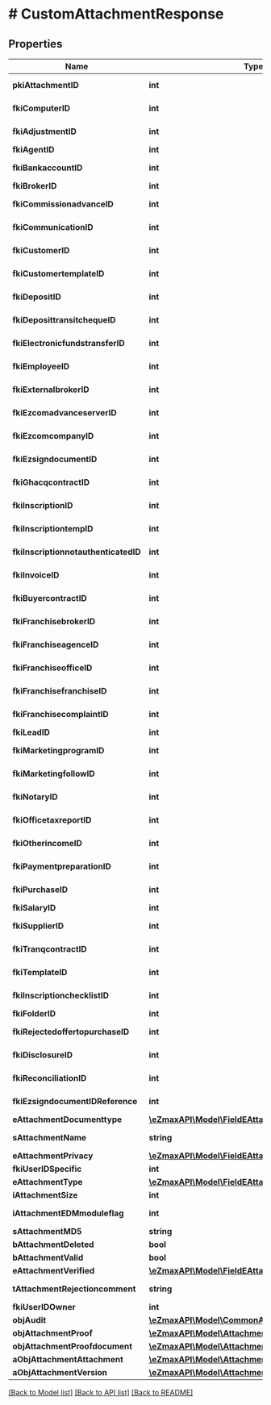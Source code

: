 # # CustomAttachmentResponse

## Properties

Name | Type | Description | Notes
------------ | ------------- | ------------- | -------------
**pkiAttachmentID** | **int** | The unique ID of the Attachment. |
**fkiComputerID** | **int** | The unique ID of the Computer | [optional]
**fkiAdjustmentID** | **int** | The unique ID of the Adjustment | [optional]
**fkiAgentID** | **int** | The unique ID of the Agent. | [optional]
**fkiBankaccountID** | **int** | The unique ID of the Bankaccount | [optional]
**fkiBrokerID** | **int** | The unique ID of the Broker. | [optional]
**fkiCommissionadvanceID** | **int** | The unique ID of the Commissionadvance | [optional]
**fkiCommunicationID** | **int** | The unique ID of the Communication. | [optional]
**fkiCustomerID** | **int** | The unique ID of the Customer. | [optional]
**fkiCustomertemplateID** | **int** | The unique ID of the Customertemplate | [optional]
**fkiDepositID** | **int** | The unique ID of the Deposit | [optional]
**fkiDeposittransitchequeID** | **int** | The unique ID of the Deposittransitcheque | [optional]
**fkiElectronicfundstransferID** | **int** | The unique ID of the Electronicfundstransfer | [optional]
**fkiEmployeeID** | **int** | The unique ID of the Employee. | [optional]
**fkiExternalbrokerID** | **int** | The unique ID of the Externalbroker. | [optional]
**fkiEzcomadvanceserverID** | **int** | The unique ID of the Ezcomadvanceserver | [optional]
**fkiEzcomcompanyID** | **int** | The unique ID of the Ezcomcompany | [optional]
**fkiEzsigndocumentID** | **int** | The unique ID of the Ezsigndocument | [optional]
**fkiGhacqcontractID** | **int** | The unique ID of the Ghacqcontract | [optional]
**fkiInscriptionID** | **int** | The unique ID of the Inscription. | [optional]
**fkiInscriptiontempID** | **int** | The unique ID of the Inscriptiontemp | [optional]
**fkiInscriptionnotauthenticatedID** | **int** | The unique ID of the Inscriptionnotauthenticated. | [optional]
**fkiInvoiceID** | **int** | The unique ID of the Invoice. | [optional]
**fkiBuyercontractID** | **int** | The unique ID of the Buyercontract | [optional]
**fkiFranchisebrokerID** | **int** | The unique ID of the Franchisebroker | [optional]
**fkiFranchiseagenceID** | **int** | The unique ID of the Franchiseagence | [optional]
**fkiFranchiseofficeID** | **int** | The unique ID of the Franchisereoffice | [optional]
**fkiFranchisefranchiseID** | **int** | The unique ID of the Franchisefranchise | [optional]
**fkiFranchisecomplaintID** | **int** | The unique ID of the Franchisecomplaint | [optional]
**fkiLeadID** | **int** | The unique ID of the Lead | [optional]
**fkiMarketingprogramID** | **int** | The unique ID of the Marketingprogram | [optional]
**fkiMarketingfollowID** | **int** | The unique ID of the Marketingfollow | [optional]
**fkiNotaryID** | **int** | The unique ID of the Notary. | [optional]
**fkiOfficetaxreportID** | **int** | The unique ID of the Officetaxreport | [optional]
**fkiOtherincomeID** | **int** | The unique ID of the Otherincome | [optional]
**fkiPaymentpreparationID** | **int** | The unique ID of the Paymentpreparation | [optional]
**fkiPurchaseID** | **int** | The unique ID of the Purchase | [optional]
**fkiSalaryID** | **int** | The unique ID of the Salary | [optional]
**fkiSupplierID** | **int** | The unique ID of the Supplier. | [optional]
**fkiTranqcontractID** | **int** | The unique ID of the Tranqcontract | [optional]
**fkiTemplateID** | **int** | The unique ID of the Template | [optional]
**fkiInscriptionchecklistID** | **int** | The unique ID of the Inscriptionchecklist | [optional]
**fkiFolderID** | **int** | The unique ID of the Folder | [optional]
**fkiRejectedoffertopurchaseID** | **int** | The unique ID of the Rejectedoffertopurchase | [optional]
**fkiDisclosureID** | **int** | The unique ID of the Disclosure | [optional]
**fkiReconciliationID** | **int** | The unique ID of the Reconciliation | [optional]
**fkiEzsigndocumentIDReference** | **int** | The unique ID of the Ezsigndocument | [optional]
**eAttachmentDocumenttype** | [**\eZmaxAPI\Model\FieldEAttachmentDocumenttype**](FieldEAttachmentDocumenttype.md) |  |
**sAttachmentName** | **string** | The name of the Attachment |
**eAttachmentPrivacy** | [**\eZmaxAPI\Model\FieldEAttachmentPrivacy**](FieldEAttachmentPrivacy.md) |  |
**fkiUserIDSpecific** | **int** | The unique ID of the User | [optional]
**eAttachmentType** | [**\eZmaxAPI\Model\FieldEAttachmentType**](FieldEAttachmentType.md) |  |
**iAttachmentSize** | **int** | The size of the Attachment |
**iAttachmentEDMmoduleflag** | **int** | The edmmoduleflag of the Attachment | [optional]
**sAttachmentMD5** | **string** | The md5 of the Attachment |
**bAttachmentDeleted** | **bool** | Whether if it&#39;s deleted |
**bAttachmentValid** | **bool** | Whether if it&#39;s valid |
**eAttachmentVerified** | [**\eZmaxAPI\Model\FieldEAttachmentVerified**](FieldEAttachmentVerified.md) |  |
**tAttachmentRejectioncomment** | **string** | The rejectioncomment of the Attachment | [optional]
**fkiUserIDOwner** | **int** | The unique ID of the User | [optional]
**objAudit** | [**\eZmaxAPI\Model\CommonAudit**](CommonAudit.md) |  | [optional]
**objAttachmentProof** | [**\eZmaxAPI\Model\AttachmentResponseCompound**](AttachmentResponseCompound.md) |  | [optional]
**objAttachmentProofdocument** | [**\eZmaxAPI\Model\AttachmentResponseCompound**](AttachmentResponseCompound.md) |  | [optional]
**aObjAttachmentAttachment** | [**\eZmaxAPI\Model\AttachmentResponseCompound[]**](AttachmentResponseCompound.md) |  | [optional]
**aObjAttachmentVersion** | [**\eZmaxAPI\Model\AttachmentResponseCompound[]**](AttachmentResponseCompound.md) |  | [optional]

[[Back to Model list]](../../README.md#models) [[Back to API list]](../../README.md#endpoints) [[Back to README]](../../README.md)
